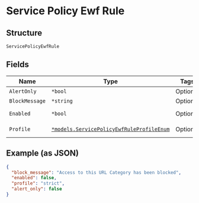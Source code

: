 
# Service Policy Ewf Rule

## Structure

`ServicePolicyEwfRule`

## Fields

| Name | Type | Tags | Description |
|  --- | --- | --- | --- |
| `AlertOnly` | `*bool` | Optional | - |
| `BlockMessage` | `*string` | Optional | - |
| `Enabled` | `*bool` | Optional | **Default**: `false` |
| `Profile` | [`*models.ServicePolicyEwfRuleProfileEnum`](../../doc/models/service-policy-ewf-rule-profile-enum.md) | Optional | **Default**: `"strict"` |

## Example (as JSON)

```json
{
  "block_message": "Access to this URL Category has been blocked",
  "enabled": false,
  "profile": "strict",
  "alert_only": false
}
```

